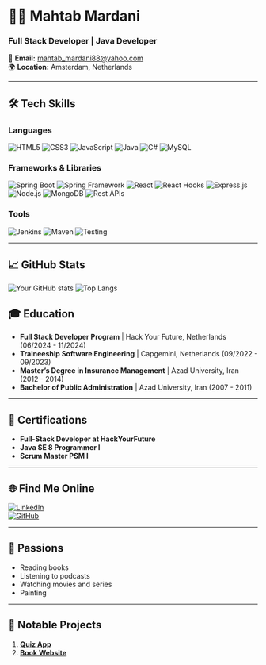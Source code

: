 # 👩‍💻 Mahtab Mardani  
### Full Stack Developer | Java Developer  

📧 **Email:** mahtab_mardani88@yahoo.com  
🌍 **Location:** Amsterdam, Netherlands  

---
## 🛠️ Tech Skills

### Languages
![HTML5](https://img.shields.io/badge/HTML5-E34F26?style=for-the-badge&logo=html5&logoColor=white)
![CSS3](https://img.shields.io/badge/CSS3-1572B6?style=for-the-badge&logo=css3&logoColor=white)
![JavaScript](https://img.shields.io/badge/JavaScript-F7DF1E?style=for-the-badge&logo=javascript&logoColor=black)
![Java](https://img.shields.io/badge/Java-007396?style=for-the-badge&logo=java&logoColor=white)
![C#](https://img.shields.io/badge/C%23-239120?style=for-the-badge&logo=c-sharp&logoColor=white)
![MySQL](https://img.shields.io/badge/MySQL-4479A1?style=for-the-badge&logo=mysql&logoColor=white)

### Frameworks & Libraries
![Spring Boot](https://img.shields.io/badge/Spring%20Boot-6DB33F?style=for-the-badge&logo=springboot&logoColor=white)
![Spring Framework](https://img.shields.io/badge/Spring%20Framework-6DB33F?style=for-the-badge&logo=spring&logoColor=white)
![React](https://img.shields.io/badge/React-61DAFB?style=for-the-badge&logo=react&logoColor=black)
![React Hooks](https://img.shields.io/badge/React%20Hooks-61DAFB?style=for-the-badge&logo=react&logoColor=black)
![Express.js](https://img.shields.io/badge/Express.js-404D59?style=for-the-badge)
![Node.js](https://img.shields.io/badge/Node.js-339933?style=for-the-badge&logo=nodedotjs&logoColor=white)
![MongoDB](https://img.shields.io/badge/MongoDB-4EA94B?style=for-the-badge&logo=mongodb&logoColor=white)
![Rest APIs](https://img.shields.io/badge/REST%20APIs-02569B?style=for-the-badge&logo=api&logoColor=white)

### Tools
![Jenkins](https://img.shields.io/badge/Jenkins-D24939?style=for-the-badge&logo=jenkins&logoColor=white)
![Maven](https://img.shields.io/badge/Apache%20Maven-C71A36?style=for-the-badge&logo=apache-maven&logoColor=white)
![Testing](https://img.shields.io/badge/Testing-6DB33F?style=for-the-badge&logo=testinglibrary&logoColor=white)

---

## 📈 GitHub Stats
![Your GitHub stats](https://github-readme-stats.vercel.app/api?username=mahtabmardani88&show_icons=true&theme=radical)
![Top Langs](https://github-readme-stats.vercel.app/api/top-langs/?username=mahtabmardani88&layout=compact&theme=radical)



## 🎓 Education  
- **Full Stack Developer Program** | Hack Your Future, Netherlands (06/2024 - 11/2024)  
- **Traineeship Software Engineering** | Capgemini, Netherlands (09/2022 - 09/2023)  
- **Master’s Degree in Insurance Management** | Azad University, Iran (2012 - 2014)  
- **Bachelor of Public Administration** | Azad University, Iran (2007 - 2011)  

---

## 📜 Certifications  
- **Full-Stack Developer at HackYourFuture**  
- **Java SE 8 Programmer I**  
- **Scrum Master PSM I**  

---

## 🌐 Find Me Online  
[![LinkedIn](https://img.shields.io/badge/-LinkedIn-blue?style=flat&logo=linkedin)](https://www.linkedin.com/in/mahtab-mardani-558852270/)  
[![GitHub](https://img.shields.io/badge/-GitHub-black?style=flat&logo=github)](https://github.com/mahtabmardani88)  

---

## 🎨 Passions  
- Reading books  
- Listening to podcasts  
- Watching movies and series  
- Painting  

---

## 📂 Notable Projects  
1. [**Quiz App**](https://keremilhan.github.io/quiz-app/)  
2. [**Book Website**](https://464.group-b.65d8d4b9d2a74e22.truckboxapp.com/)  


